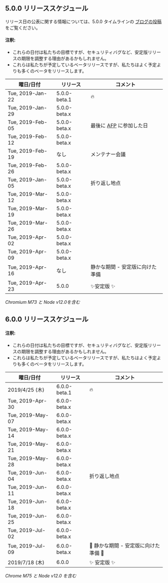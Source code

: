 ## 5.0.0 リリーススケジュール
リリース日の公表に関する情報については、5.0.0 タイムラインの [ブログの投稿](https://electronjs.org/blog/electron-5-0-timeline) をご覧ください。
#### 注釈:
- これらの日付は私たちの目標ですが、セキュリティバグなど、安定版リリースの期限を調整する理由があるかもしれません。
- これらは私たちが予定しているベータリリースですが、私たちはよく予定よりも多くのベータをリリースします。

| 曜日/日付            | リリース         | コメント                                                               |
| ---------------- | ------------ | ------------------------------------------------------------------ |
| Tue, 2019-Jan-22 | 5.0.0-beta.1 | 🔥                                                                  |
| Tue, 2019-Jan-29 | 5.0.0-beta.x |                                                                    |
| Tue, 2019-Feb-05 | 5.0.0-beta.x | 最後に [AFP](https://electronjs.org/blog/app-feedback-program) に参加した日 |
| Tue, 2019-Feb-12 | 5.0.0-beta.x |                                                                    |
| Tue, 2019-Feb-19 | なし           | メンテナー会議                                                            |
| Tue, 2019-Feb-26 | 5.0.0-beta.x |                                                                    |
| Tue, 2019-Jan-05 | 5.0.0-beta.x | 折り返し地点                                                             |
| Tue, 2019-Mar-12 | 5.0.0-beta.x |                                                                    |
| Tue, 2019-Mar-19 | 5.0.0-beta.x |                                                                    |
| Tue, 2019-Mar-26 | 5.0.0-beta.x |                                                                    |
| Tue, 2019-Apr-02 | 5.0.0-beta.x |                                                                    |
| Tue, 2019-Apr-09 | 5.0.0-beta.x |                                                                    |
| Tue, 2019-Apr-16 | なし           | 静かな期間 - 安定版に向けた準備                                                  |
| Tue, 2019-Apr-23 | 5.0.0        | ✨安定版 ✨                                                             |

*Chromium M73 と Node v12.0を含む*

## 6.0.0 リリーススケジュール
#### 注釈:
- これらの日付は私たちの目標ですが、セキュリティバグなど、安定版リリースの期限を調整する理由があるかもしれません。
- これらは私たちが予定しているベータリリースですが、私たちはよく予定よりも多くのベータをリリースします。

| 曜日/日付            | リリース         | コメント                  |
| ---------------- | ------------ | --------------------- |
| 2019/4/25 (木)    | 6.0.0-beta.1 | 🔥                     |
| Tue, 2019-Apr-30 | 6.0.0-beta.x |                       |
| Tue, 2019-May-07 | 6.0.0-beta.x |                       |
| Tue, 2019-May-14 | 6.0.0-beta.x |                       |
| Tue, 2019-May-21 | 6.0.0-beta.x |                       |
| Tue, 2019-May-28 | 6.0.0-beta.x |                       |
| Tue, 2019-Jun-04 | 6.0.0-beta.x | 折り返し地点                |
| Tue, 2019-Jun-11 | 6.0.0-beta.x |                       |
| Tue, 2019-Jun-18 | 6.0.0-beta.x |                       |
| Tue, 2019-Jun-25 | 6.0.0-beta.x |                       |
| Tue, 2019-Jul-02 | 6.0.0-beta.x |                       |
| Tue, 2019-Jul-09 | 6.0.0-beta.x | 🚧 静かな期間 - 安定版に向けた準備 🚧 |
| 2019/7/18 (木)    | 6.0.0        | ✨ 安定版 ✨               |

*Chrome M75 と Node v12.0 を含む*
